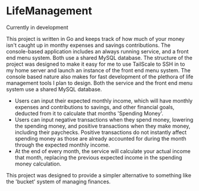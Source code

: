 # LifeManagement

Currently in development

This project is written in Go and keeps track of how much of your money isn't caught up in monthy expenses and savings contributions.
The console-based application includes an always running service, and a front end menu system. Both use a shared MySQL database. The structure of the project was designed
to make it easy for me to use TailScale to SSH in to my home server and launch an instance of the front end menu system. The console based nature also makes for fast development of the plethora of life management tools I plan to design.
Both the service and the front end menu system use a shared MySQL database.

- Users can input their expected monthly income, which will have monthly expenses and contributions to savings, and other financial goals, deducted from it to calculate that months 'Spending Money'.
- Users can input negative transactions when they spend money, lowering the spending money, and positive transactions when they make money, including their paychecks. Positive transactions do not instantly affect
spending money as those are already accounted for during the month through the expected monthly income.
- At the end of every month, the service will calculate your actual income that month, replacing the previous expected income in the spending money calculation.

This project was designed to provide a simpler alternative to something like the 'bucket' system of managing finances.
